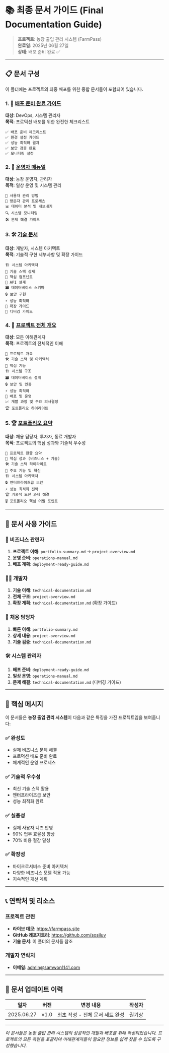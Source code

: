 # 📚 최종 문서 가이드 (Final Documentation Guide)

> **프로젝트**: 농장 출입 관리 시스템 (FarmPass)  
> **완료일**: 2025년 06월 27일  
> **상태**: 배포 준비 완료 ✅

---

## 📋 문서 구성

이 폴더에는 프로젝트의 최종 배포를 위한 종합 문서들이 포함되어 있습니다.

### 1. 🚀 [배포 준비 완료 가이드](./deployment-ready-guide.md)

**대상**: DevOps, 시스템 관리자  
**목적**: 프로덕션 배포를 위한 완전한 체크리스트

```
✅ 배포 준비 체크리스트
✅ 환경 설정 가이드
✅ 성능 최적화 결과
✅ 보안 검증 완료
✅ 모니터링 설정
```

### 2. 🔧 [운영자 매뉴얼](./operations-manual.md)

**대상**: 농장 운영자, 관리자  
**목적**: 일상 운영 및 시스템 관리

```
👥 사용자 관리 방법
🚪 방문자 관리 프로세스
📊 데이터 분석 및 내보내기
🔍 시스템 모니터링
🛠️ 문제 해결 가이드
```

### 3. 🛠️ [기술 문서](./technical-documentation.md)

**대상**: 개발자, 시스템 아키텍트  
**목적**: 기술적 구현 세부사항 및 확장 가이드

```
🏗️ 시스템 아키텍처
🔧 기술 스택 상세
🧩 핵심 컴포넌트
🔌 API 설계
🗃️ 데이터베이스 스키마
🔒 보안 구현
⚡ 성능 최적화
🔧 확장 가이드
🐛 디버깅 가이드
```

### 4. 🌾 [프로젝트 전체 개요](./project-overview.md)

**대상**: 모든 이해관계자  
**목적**: 프로젝트의 전체적인 이해

```
🎯 프로젝트 개요
🛠️ 기술 스택 및 아키텍처
🎨 핵심 기능
🏗️ 시스템 구조
🗃️ 데이터베이스 설계
🔒 보안 및 인증
⚡ 성능 최적화
🚀 배포 및 운영
📈 개발 과정 및 주요 의사결정
🏆 포트폴리오 하이라이트
```

### 5. 🏆 [포트폴리오 요약](./portfolio-summary.md)

**대상**: 채용 담당자, 투자자, 동료 개발자  
**목적**: 프로젝트의 핵심 성과와 기술적 우수성

```
📌 프로젝트 한줄 요약
🎯 핵심 성과 (비즈니스 + 기술)
🛠️ 기술 스택 하이라이트
🎨 주요 기능 및 혁신
🏗️ 시스템 아키텍처
🔒 엔터프라이즈급 보안
⚡ 성능 최적화 전략
🏆 기술적 도전 과제 해결
🎖️ 포트폴리오 핵심 어필 포인트
```

---

## 📖 문서 사용 가이드

### 💼 비즈니스 관련자

1. **프로젝트 이해**: `portfolio-summary.md` → `project-overview.md`
2. **운영 준비**: `operations-manual.md`
3. **배포 계획**: `deployment-ready-guide.md`

### 👨‍💻 개발자

1. **기술 이해**: `technical-documentation.md`
2. **전체 구조**: `project-overview.md`
3. **확장 계획**: `technical-documentation.md` (확장 가이드)

### 🎯 채용 담당자

1. **빠른 이해**: `portfolio-summary.md`
2. **상세 내용**: `project-overview.md`
3. **기술 검증**: `technical-documentation.md`

### 🛠️ 시스템 관리자

1. **배포 준비**: `deployment-ready-guide.md`
2. **일상 운영**: `operations-manual.md`
3. **문제 해결**: `technical-documentation.md` (디버깅 가이드)

---

## 🎯 핵심 메시지

이 문서들은 **농장 출입 관리 시스템**이 다음과 같은 특징을 가진 프로젝트임을 보여줍니다:

### ✅ 완성도

- 실제 비즈니스 문제 해결
- 프로덕션 배포 준비 완료
- 체계적인 운영 프로세스

### ✅ 기술적 우수성

- 최신 기술 스택 활용
- 엔터프라이즈급 보안
- 성능 최적화 완료

### ✅ 실용성

- 실제 사용자 니즈 반영
- 90% 업무 효율성 향상
- 70% 비용 절감 달성

### ✅ 확장성

- 마이크로서비스 준비 아키텍처
- 다양한 비즈니스 모델 적용 가능
- 지속적인 개선 계획

---

## 📞 연락처 및 리소스

### 프로젝트 관련

- **라이브 데모**: https://farmpass.site
- **GitHub 레포지토리**: https://github.com/sosiluv
- **기술 문서**: 이 폴더의 문서들 참조

### 개발자 연락처

- **이메일**: admin@samwon1141.com

---

## 🔄 문서 업데이트 이력

| 일자       | 버전 | 변경 내용                       | 작성자 |
| ---------- | ---- | ------------------------------- | ------ |
| 2025.06.27 | v1.0 | 최초 작성 - 전체 문서 세트 완성 | 권기상 |

---

_이 문서들은 농장 출입 관리 시스템의 성공적인 개발과 배포를 위해 작성되었습니다. 프로젝트의 모든 측면을 포괄하여 이해관계자들이 필요한 정보를 쉽게 찾을 수 있도록 구성했습니다._

